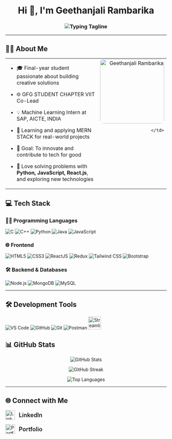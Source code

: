 <h1 align="center">Hi 👋, I'm Geethanjali Rambarika</h1>

<h3 align="center">
  <img src="https://readme-typing-svg.herokuapp.com?font=Fira+Code&size=22&pause=1000&center=true&width=400&lines=Full+Stack+Developer;Competitive+Programmer" alt="Typing Tagline" />
</h3>

---

## 👩‍💻 About Me

<table>
  <tr>
    <td width="65%" valign="top">

- 🎓 Final-year student passionate about building creative solutions  
- 🌐 GFG STUDENT CHAPTER VIIT Co-Lead  
- 💡 Machine Learning Intern at SAP, AICTE, INDIA  
- 🧠 Learning and applying MERN STACK for real-world projects  
- 🎯 Goal: To innovate and contribute to tech for good  
- 🧩 Love solving problems with **Python, JavaScript, React.js**, and exploring new technologies  

    </td>
    <td width="35%" valign="top" align="right">

<img src="YOUR_IMAGE_URL_HERE" alt="Geethanjali Rambarika" width="200" style="border-radius:10px;"/>

    </td>
  </tr>
</table>


## 💻 Tech Stack

### 🧑‍💻 Programming Languages  
<p>
  <img src="https://img.icons8.com/color/48/000000/c-programming.png" alt="C"/>
  <img src="https://img.icons8.com/color/48/000000/c-plus-plus-logo.png" alt="C++"/>
  <img src="https://img.icons8.com/color/48/000000/python.png" alt="Python"/>
  <img src="https://img.icons8.com/color/48/000000/java-coffee-cup-logo.png" alt="Java"/>
  <img src="https://img.icons8.com/color/48/000000/javascript.png" alt="JavaScript"/>
</p>

### 🌐 Frontend  
<p>
  <img src="https://img.icons8.com/color/48/000000/html-5.png" alt="HTML5"/>
  <img src="https://img.icons8.com/color/48/000000/css3.png" alt="CSS3"/>
  <img src="https://img.icons8.com/color/48/000000/react-native.png" alt="ReactJS"/>
  <img src="https://img.icons8.com/external-tal-revivo-color-tal-revivo/48/null/external-redux-an-open-source-javascript-library-for-managing-application-state-logo-color-tal-revivo.png" alt="Redux"/>
  <img src="https://img.icons8.com/color/48/000000/tailwindcss.png" alt="Tailwind CSS"/>
  <img src="https://img.icons8.com/color/48/000000/bootstrap.png" alt="Bootstrap"/>
</p>

### 🛠 Backend & Databases  
<p>
  <img src="https://img.icons8.com/fluency/48/000000/node-js.png" alt="Node.js"/>
  <img src="https://img.icons8.com/external-tal-revivo-color-tal-revivo/48/null/external-mongodb-a-cross-platform-document-oriented-database-program-logo-color-tal-revivo.png" alt="MongoDB"/>
  <img src="https://img.icons8.com/ios-filled/48/4a90e2/mysql-logo.png" alt="MySQL"/>
</p>

---

## 🛠️ Development Tools

<p>
  <img src="https://img.icons8.com/fluency/48/000000/visual-studio-code-2019.png" alt="VS Code"/>
  <img src="https://img.icons8.com/fluency/48/000000/github.png" alt="GitHub"/>
  <img src="https://img.icons8.com/ios-filled/50/ffffff/git.png" alt="Git"/>
  <img src="https://img.icons8.com/external-tal-revivo-color-tal-revivo/48/null/external-postman-is-the-only-complete-api-development-environment-logo-color-tal-revivo.png" alt="Postman"/>
  <img src="https://streamlit.io/images/brand/streamlit-logo-secondary-colormark-darktext.svg" height="40" alt="Streamlit"/>
</p>


## 📊 GitHub Stats

<p align="center">
  <img src="https://github-readme-stats.vercel.app/api?username=Geethanjali37&show_icons=true&theme=tokyonight" alt="GitHub Stats" />
</p>

<p align="center">
  <img src="https://github-readme-streak-stats.herokuapp.com?user=Geethanjali37&theme=tokyonight" alt="GitHub Streak" />
</p>

<p align="center">
  <img src="https://github-readme-stats.vercel.app/api/top-langs/?username=Geethanjali37&layout=compact&theme=tokyonight" alt="Top Languages" />
</p>

---

## 🌐 Connect with Me

<p align="left">
  <a href="https://linkedin.com/in/geethanjalirambarika" target="_blank" style="text-decoration:none; color:inherit; display:flex; align-items:center; margin-bottom:12px;">
    <img src="https://img.icons8.com/color/48/linkedin.png" alt="LinkedIn" height="30" style="margin-right:12px;" />
    <span style="font-size:18px; font-weight:600;">LinkedIn</span>
  </a>
</p>

<p align="left">
  <a href="https://geethanjalir-portfolio.netlify.app/" target="_blank" style="text-decoration:none; color:inherit; display:flex; align-items:center;">
    <img src="https://img.icons8.com/ios-filled/50/ffffff/briefcase.png" alt="Portfolio" height="30" style="margin-right:12px;" />
    <span style="font-size:18px; font-weight:600;">Portfolio</span>
  </a>
</p>



